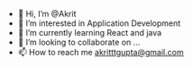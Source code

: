 - 👋 Hi, I’m @Akrit
- 👀 I’m interested in Application Development
- 🌱 I’m currently learning React and java
- 💞️ I’m looking to collaborate on ...
- 📫 How to reach me akritttgupta@gmail.com

<!---
Akrit/Akrit is a ✨ special ✨ repository because its `README.md` (this file) appears on your GitHub profile.
You can click the Preview link to take a look at your changes.
--->
